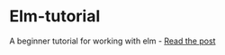 # Elm-tutorial
A beginner tutorial for working with elm - [Read the post](blog.chris-eich.com/tutorial-dom-manipulation-with-elm)
